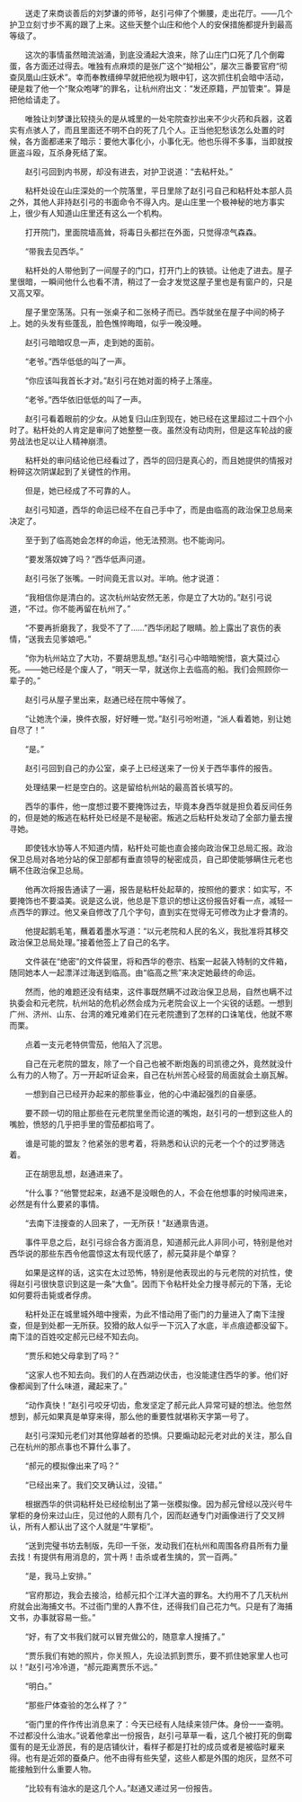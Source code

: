 　　送走了来商谈善后的刘梦谦的师爷，赵引弓伸了个懒腰，走出花厅。——几个护卫立刻寸步不离的跟了上来。这些天整个山庄和他个人的安保措施都提升到最高等级了。

　　这次的事情虽然暗流汹涌，到底没涌起大浪来，除了山庄门口死了几个倒霉蛋，各方面还过得去。唯独有点麻烦的是张广这个“拗相公”，屡次三番要官府“彻查凤凰山庄妖术”。幸而奉教缙绅早就把他视为眼中钉，这次抓住机会暗中活动，硬是栽了他一个“聚众咆哮”的罪名，让杭州府出文：“发还原籍，严加管束”。算是把他给请走了。

　　唯独让刘梦谦比较挠头的是从城里的一处宅院查抄出来不少火药和兵器，这着实有点骇人了，而且里面还不明不白的死了几个人。正当他犯愁该怎么处置的时候，各方面都递来了暗示：要他大事化小，小事化无。他也乐得不多事，当即就按匪盗斗殴，互杀身死结了案。

　　赵引弓回到内书房，却没有进去，对护卫说道：“去粘杆处。”

　　粘杆处设在山庄深处的一个院落里，平日里除了赵引弓自己和粘杆处本部人员之外，其他人非持赵引弓的书面命令不得入内。是山庄里一个极神秘的地方事实上，很少有人知道山庄里还有这么一个机构。

　　打开院门，里面院墙高耸，将毒日头都拦在外面，只觉得凉气森森。

　　“带我去见西华。”

　　粘杆处的人带他到了一间屋子的门口，打开门上的铁锁。让他走了进去。屋子里很暗，一瞬间他什么也看不清，稍过了一会才发觉这屋子里也是有窗户的，只是又高又窄。

　　屋子里空荡荡。只有一张桌子和二张椅子而已。西华就坐在屋子中间的椅子上。她的头发有些蓬乱，脸色憔悴晦暗，似乎一晚没睡。

　　赵引弓暗暗叹息一声，走到她的面前。

　　“老爷。”西华低低的叫了一声。

　　“你应该叫我首长才对。”赵引弓在她对面的椅子上落座。

　　“老爷。”西华依旧低低的叫了一声。

　　赵引弓看着眼前的少女。从她复归山庄到现在，她已经在这里超过二十四个小时了。粘杆处的人肯定是审问了她整整一夜。虽然没有动肉刑，但是这车轮战的疲劳战法也足以让人精神崩溃。

　　粘杆处的审问结论他已经看过了，西华的回归是真心的，而且她提供的情报对粉碎这次阴谋起到了关键性的作用。

　　但是，她已经成了不可靠的人。

　　赵引弓知道，西华的命运已经不在自己手中了，而是由临高的政治保卫总局来决定了。

　　至于到了临高她会怎样的命运，他无法预测。也不能询问。

　　“要发落奴婢了吗？”西华低声问道。

　　赵引弓张了张嘴。一时间竟无言以对。半响。他才说道：

　　“我相信你是清白的。这次杭州站安然无恙，你是立了大功的。”赵引弓说道，“不过。你不能再留在杭州了。”

　　“不要再折磨我了，我受不了了……”西华闭起了眼睛。脸上露出了哀伤的表情，“送我去见爹娘吧。”

　　“你为杭州站立了大功，不要胡思乱想。”赵引弓心中暗暗惋惜，哀大莫过心死。——她已经是个废人了，“明天一早，就送你上去临高的船。我们会照顾你一辈子的。”

　　赵引弓从屋子里出来，赵通已经在院中等候了。

　　“让她洗个澡，换件衣服，好好睡一觉。”赵引弓吩咐道，“派人看着她，别让她自尽了！”

　　“是。”

　　赵引弓回到自己的办公室，桌子上已经送来了一份关于西华事件的报告。

　　处理结果一栏是空白的。这是留给杭州站的最高首长填写的。

　　西华的事件，他一度想过要不要掩饰过去，毕竟本身西华就是担负着反间任务的，但是她的叛逃在粘杆处已经是不是秘密。叛逃之后粘杆处发动了全部力量去搜寻她。

　　即使钱水协等人不知道内情，粘杆处可能也直会接向政治保卫总局汇报。政治保卫总局对各地分站的保卫部都有垂直领导的秘密成员，自己即使能够瞒住元老也瞒不住政治保卫总局。

　　他再次将报告通读了一遍，报告是粘杆处起草的，按照他的要求：如实写，不要掩饰也不要溢美。说是这么说，他总是下意识的想让这份报告好看一点，减轻一点西华的罪过。他又亲自修改了几个字句，直到实在觉得无可修改为止才誊清的。

　　他提起鹅毛笔，蘸着着墨水写道：“以元老院和人民的名义，我批准将其移交政治保卫总局处理。”接着他签上了自己的名字。

　　文件装在“绝密”的文件袋里，将和西华的卷宗、档案一起装入特制的文件箱，随同她本人一起漂洋过海送到临高。由“临高之熊”来决定她最终的命运。

　　然而，他的难题还没有结束，这件事既然瞒不过政治保卫总局，自然也瞒不过执委会和元老院，杭州站的危机必然会成为元老院会议上一个尖锐的话题。一想到广州、济州、山东、台湾的难兄难弟们在元老院遭到了怎样的口诛笔伐，他就不寒而栗。

　　点着一支元老特供雪茄，他陷入了沉思。

　　自己在元老院的盟友，除了一个自己也被不断炮轰的司凯德之外，竟然就没什么有力的人物了。万一开起听证会来，自己在杭州苦心经营的局面就会土崩瓦解。

　　一想到自己已经开办起来的那些事业，他的心中涌起强烈的自豪感。

　　要不顾一切的阻止那些在元老院里坐而论道的嘴炮，赵引弓的一想到这些人的嘴脸，愤怒的几乎把手里的雪茄都掐弯了。

　　谁是可能的盟友？他紧张的思考着，将熟悉和认识的元老一个个的过罗筛选着。

　　正在胡思乱想，赵通进来了。

　　“什么事？”他警觉起来，赵通不是没眼色的人，不会在他想事的时候闯进来，必然是有什么要紧的事情。

　　“去南下洼搜查的人回来了，一无所获！”赵通禀告道。

　　事件平息之后，赵引弓综合各方面消息，知道郝元此人非同小可，特别是他对西华说的那些东西令他震惊这太有现代感了，郝元莫非是个单穿？

　　如果是这样的话，这实在太过恐怖，特别是他表现出的与元老院的对抗性，使得赵引弓很快意识到这是一条“大鱼”。因而下令粘杆处全力搜寻郝元的下落，无论如何要将击毙或者俘虏。

　　粘杆处正在城里城外暗中搜索，为此不惜动用了衙门的力量进入了南下洼搜查，但是到处都一无所获。狡猾的敌人似乎一下沉入了水底，半点痕迹都没留下。南下洼的百姓咬定郝元已经不知去向。

　　“贾乐和她父母拿到了吗？”

　　“这家人也不知去向。我们的人在西湖边伏击，也没能逮住西华的爹。他们好像都闻到了什么味道，藏起来了。”

　　“动作真快！”赵引弓咬牙切齿，愈发坚定了郝元此人异常可疑的想法。他忽然想到，郝元如果真是单穿来得，那么他的重要性就堪称天字第一号了。

　　赵引弓深知元老们对其他穿越者的恐惧。只要煽动起元老对此的关注，那么自己在杭州的那点事也不算什么事了。

　　“郝元的模拟像出来了吗？”

　　“已经出来了。我们交叉确认过，没错。”

　　根据西华的供词粘杆处已经绘制出了第一张模拟像。因为郝元曾经以茂兴号牛掌柜的身份来过山庄，见过他的人颇有几个，因而赵通专门对画像进行了交叉辨认，所有人都认出了这个人就是“牛掌柜”。

　　“送到完璧书坊去制版，先印一千张，发动我们在杭州和周围各府县所有力量去找！有提供有用消息的，赏十两！击杀或者生擒的，赏一百两。”

　　“是，我马上安排。”

　　“官府那边，我会去接洽，给郝元扣个江洋大盗的罪名。大约用不了几天杭州府就会出海捕文书。不过衙门里的人靠不住，还得我们自己花力气。只是有了海捕文书，办事就容易一些。”

　　“好，有了文书我们就可以冒充做公的，随意拿人搜捕了。”

　　“贾乐我们有她的照片，你关照人，先设法抓到贾乐，要不抓住她家里人也可以！”赵引弓冷冷道，“郝元距离贾乐不远。”

　　“明白。”

　　“那些尸体查验的怎么样了？”

　　“衙门里的仵作传出消息来了：今天已经有人陆续来领尸体。身份一一查明。不过都没什么油水。”说着他拿出一份报告，赵引弓草草一看，这几个被打死的倒霉蛋有的是无业游民，有的是店铺伙计，看样子都是打社的成员或者是被临时雇来得。也有是近郊的蚕桑户。他不由得有些失望，这些人都是外围的炮灰，显然不可能接触到什么重要人物。

　　“比较有有油水的是这几个人。”赵通又递过另一份报告。
